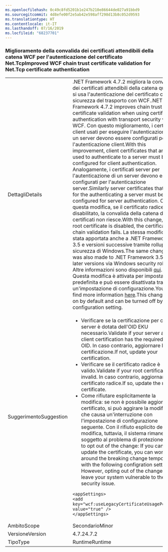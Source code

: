 ```yaml
---
ms.openlocfilehash: 0c49c8fd5201b1e247b210e86644de027a91bbd9
ms.sourcegitcommit: 4d8efe00f2e5ab42e598aff298d13b8c052d9593
ms.translationtype: HT
ms.contentlocale: it-IT
ms.lasthandoff: 07/16/2019
ms.locfileid: "68237701"
---
```

### <a name="improved-wcf-chain-trust-certificate-validation-for-nettcp-certificate-authentication"></a><span data-ttu-id="cc5f3-101">Miglioramento della convalida dei certificati attendibili della catena WCF per l'autenticazione del certificato Net.Tcp</span><span class="sxs-lookup"><span data-stu-id="cc5f3-101">Improved WCF chain trust certificate validation for Net.Tcp certificate authentication</span></span>

|   |   |
|---|---|
|<span data-ttu-id="cc5f3-102">Dettagli</span><span class="sxs-lookup"><span data-stu-id="cc5f3-102">Details</span></span>|<span data-ttu-id="cc5f3-103">.NET Framework 4.7.2 migliora la convalida dei certificati attendibili della catena quando si usa l'autenticazione del certificato con sicurezza del trasporto con WCF.</span><span class="sxs-lookup"><span data-stu-id="cc5f3-103">.NET Framework 4.7.2 improves chain trust certificate validation when using certificate authentication with transport security with WCF.</span></span> <span data-ttu-id="cc5f3-104">Con questo miglioramento, i certificati client usati per eseguire l'autenticazione a un server devono essere configurati per l'autenticazione client.</span><span class="sxs-lookup"><span data-stu-id="cc5f3-104">With this improvement, client certificates that are used to authenticate to a server must be configured for client authentication.</span></span>  <span data-ttu-id="cc5f3-105">Analogamente, i certificati server per l'autenticazione di un server devono essere configurati per l'autenticazione server.</span><span class="sxs-lookup"><span data-stu-id="cc5f3-105">Similarly server certificates that are for the authenticating a server must be configured for server authentication.</span></span> <span data-ttu-id="cc5f3-106">Con questa modifica, se il certificato radice è disabilitato, la convalida della catena di certificati non riesce.</span><span class="sxs-lookup"><span data-stu-id="cc5f3-106">With this change, if the root certificate is disabled, the certificate chain validation fails.</span></span> <span data-ttu-id="cc5f3-107">La stessa modifica è stata apportata anche a .NET Framework 3.5 e versioni successive tramite rollup della sicurezza di Windows.</span><span class="sxs-lookup"><span data-stu-id="cc5f3-107">The same change was also made to .NET Framework 3.5 and later versions via Windows security roll-up.</span></span> <span data-ttu-id="cc5f3-108">Altre informazioni sono disponibili [qui](https://support.microsoft.com/en-us/help/4055269/security-only-update-for-net-framework-3-5-1-4-5-2-4-6-4-6-1-4-6-2-4-7). Questa modifica è attivata per impostazione predefinita e può essere disattivata tramite un'impostazione di configurazione.</span><span class="sxs-lookup"><span data-stu-id="cc5f3-108">You can find more information [here](https://support.microsoft.com/en-us/help/4055269/security-only-update-for-net-framework-3-5-1-4-5-2-4-6-4-6-1-4-6-2-4-7).This change is on by default and can be turned off by a configuration setting.</span></span>|
|<span data-ttu-id="cc5f3-109">Suggerimento</span><span class="sxs-lookup"><span data-stu-id="cc5f3-109">Suggestion</span></span>|<ul><li><span data-ttu-id="cc5f3-110">Verificare se la certificazione per client e server è dotata dell'OID EKU necessario.</span><span class="sxs-lookup"><span data-stu-id="cc5f3-110">Validate if your server and client certification has the required EKU OID.</span></span> <span data-ttu-id="cc5f3-111">In caso contrario, aggiornare la certificazione.</span><span class="sxs-lookup"><span data-stu-id="cc5f3-111">If not, update your certification.</span></span></li><li><span data-ttu-id="cc5f3-112">Verificare se il certificato radice è valido.</span><span class="sxs-lookup"><span data-stu-id="cc5f3-112">Validate if your root certificate is invalid.</span></span> <span data-ttu-id="cc5f3-113">In caso contrario, aggiornare il certificato radice.</span><span class="sxs-lookup"><span data-stu-id="cc5f3-113">If so, update the root certificate.</span></span></li><li><span data-ttu-id="cc5f3-114">Come rifiutare esplicitamente la modifica: se non è possibile aggiornare il certificato, si può aggirare la modifica che causa un'interruzione con l'impostazione di configurazione seguente. Con il rifiuto esplicito della modifica, tuttavia, il sistema rimane soggetto al problema di protezione.</span><span class="sxs-lookup"><span data-stu-id="cc5f3-114">How to opt out of the change: If you can't update the certificate, you can work around the breaking change temporarily with the following configration setting,  However, opting out of the change will leave your system vulnerable to the security issue.</span></span></li></ul><pre><code class="lang-xml">&lt;appSettings&gt;&#13;&#10;&lt;add key=&quot;wcf:useLegacyCertificateUsagePolicy&quot; value=&quot;true&quot; /&gt;&#13;&#10;&lt;/appSettings&gt;&#13;&#10;</code></pre>|
|<span data-ttu-id="cc5f3-115">Ambito</span><span class="sxs-lookup"><span data-stu-id="cc5f3-115">Scope</span></span>|<span data-ttu-id="cc5f3-116">Secondario</span><span class="sxs-lookup"><span data-stu-id="cc5f3-116">Minor</span></span>|
|<span data-ttu-id="cc5f3-117">Versione</span><span class="sxs-lookup"><span data-stu-id="cc5f3-117">Version</span></span>|<span data-ttu-id="cc5f3-118">4.7.2</span><span class="sxs-lookup"><span data-stu-id="cc5f3-118">4.7.2</span></span>|
|<span data-ttu-id="cc5f3-119">Tipo</span><span class="sxs-lookup"><span data-stu-id="cc5f3-119">Type</span></span>|<span data-ttu-id="cc5f3-120">Runtime</span><span class="sxs-lookup"><span data-stu-id="cc5f3-120">Runtime</span></span>|
